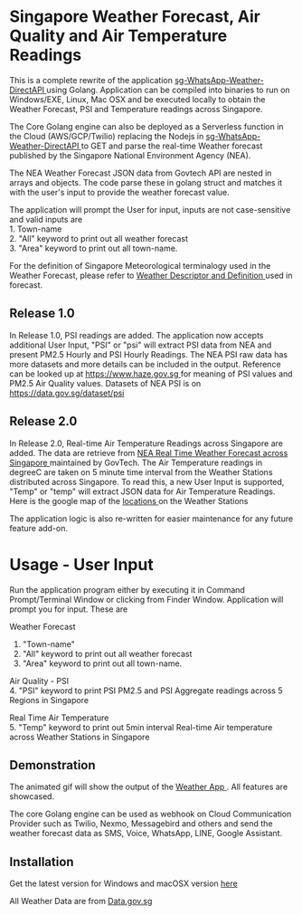 # Singapore Weather Forecast, Air Quality and Air Temperature Readings

This is a complete rewrite of the application <a href="https://github.com/maxng07/sg-WhatsApp-Weather-DirectAPI">sg-WhatsApp-Weather-DirectAPI </a> using Golang. Application can be compiled into binaries to run on Windows/EXE, Linux, Mac OSX and be executed locally to obtain the Weather Forecast, PSI and Temperature readings across Singapore. <br>
<p>
The Core Golang engine can also be deployed as a Serverless function in the Cloud (AWS/GCP/Twilio) replacing the Nodejs in <a href="https://github.com/maxng07/sg-WhatsApp-Weather-DirectAPI">sg-WhatsApp-Weather-DirectAPI </a> to GET and parse the real-time Weather forecast published by the Singapore National Environment Agency (NEA). <br>
<p>
The NEA Weather Forecast JSON data from Govtech API are nested in arrays and objects. The code parse these in golang struct and matches it with the user's input to provide the weather forecast value. <br>
<p>
The application will prompt the User for input, inputs are not case-sensitive and valid inputs are <br>
1. Town-name <br>
2. "All" keyword to print out all weather forecast <br>
3. "Area" keyword to print out all town-name. <br>
</p>
For the definition of Singapore Meteorological terminalogy used in the Weather Forecast, please refer to <a href="http://www.weather.gov.sg/forecasting-2/"> Weather Descriptor and Definition </a> used in forecast.


<h2> Release 1.0 </h2> 
In Release 1.0, PSI readings are added. The application now accepts additional User Input, "PSI" or "psi" will extract PSI data from NEA and present PM2.5 Hourly and PSI Hourly Readings. The NEA PSI raw data has more datasets and more details can be included in the output. Reference can be looked up at <a href> https://www.haze.gov.sg </a> for meaning of PSI values and PM2.5 Air Quality values. Datasets of NEA PSI is on <a href> https://data.gov.sg/dataset/psi </a>
<p>
<h2> Release 2.0 </h2>
In Release 2.0, Real-time Air Temperature Readings across Singapore are added. The data are retrieve from <a href="https://data.gov.sg/dataset/realtime-weather-readings"> NEA Real Time Weather Forecast across Singapore </a> maintained by GovTech. The Air Temperature readings in degreeC are taken on 5 minute time interval from the Weather Stations distributed across Singapore. To read this, a new User Input is supported, "Temp" or "temp" will extract JSON data for Air Temperature Readings. Here is the google map of the <a href="https://data.gov.sg/dataset/realtime-weather-readings?view_id=81d91c06-158d-4f01-abd9-12108d954847&resource_id=17494bed-23e9-4b3b-ae89-232f87987163"> locations </a> on the Weather Stations </p>
The application logic is also re-written for easier maintenance for any future feature add-on. <br>

# Usage - User Input
Run the application program either by executing it in Command Prompt/Terminal Window or clicking from Finder Window.
Application will prompt you for input. These are

Weather Forecast <br>
1. "Town-name" <br>
2. "All" keyword to print out all weather forecast <br>
3. "Area" keyword to print out all town-name. <br>

Air Quality - PSI <br>
4. "PSI" keyword to print PSI PM2.5 and PSI Aggregate readings across 5 Regions in Singapore

Real Time Air Temperature <br>
5. "Temp" keyword to print out 5min interval Real-time Air temperature across Weather Stations in Singapore

<h2>Demonstration </h2>
The animated gif will show the output of the <a href="https://github.com/maxng07/SG_Weather_GO/blob/master/weather-psi-temp.gif"> Weather App </a>. All features are showcased.
</p>
The core Golang engine can be used as webhook on Cloud Communication Provider such as Twilio, Nexmo, Messagebird and others and send the weather forecast data as SMS, Voice, WhatsApp, LINE, Google Assistant.

<h2>Installation </h2>
Get the latest version for Windows and macOSX version <a href="https://github.com/maxng07/SG_Weather_GO/releases">here </a>
</p>
All Weather Data are from <a href="https://www.data.gov.sg">Data.gov.sg </a>
  
